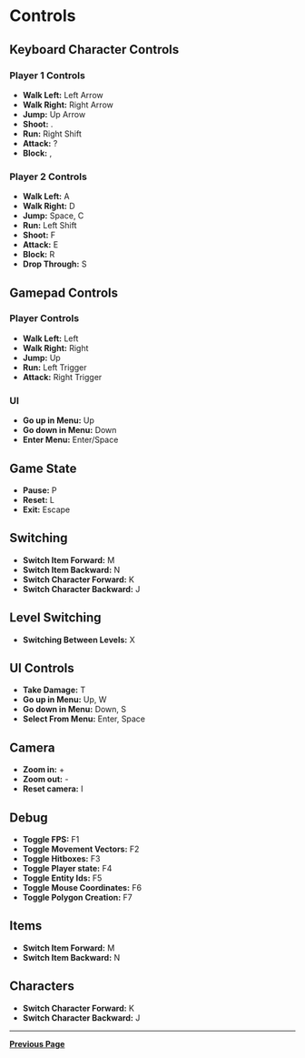 # Controls

## Keyboard Character Controls

### Player 1 Controls

- **Walk Left:** Left Arrow
- **Walk Right:** Right Arrow
- **Jump:** Up Arrow
- **Shoot:** .
- **Run:** Right Shift 
- **Attack:** ?
- **Block:** ,

### Player 2 Controls

- **Walk Left:** A
- **Walk Right:** D
- **Jump:** Space, C
- **Run:** Left Shift
- **Shoot:** F
- **Attack:** E
- **Block:** R 
- **Drop Through:** S

## Gamepad Controls

### Player Controls
- **Walk Left:** Left
- **Walk Right:** Right
- **Jump:** Up
- **Run:** Left Trigger
- **Attack:** Right Trigger


### UI
- **Go up in Menu:** Up
- **Go down in Menu:** Down
- **Enter Menu:** Enter/Space

## Game State

- **Pause:** P
- **Reset:** L
- **Exit:** Escape

## Switching

- **Switch Item Forward:** M
- **Switch Item Backward:** N
- **Switch Character Forward:** K
- **Switch Character Backward:** J

## Level Switching

- **Switching Between Levels:** X
  
## UI Controls
- **Take Damage:** T
- **Go up in Menu:** Up, W
- **Go down in Menu:** Down, S
- **Select From Menu:** Enter, Space

 ## Camera
 - **Zoom in:** +
 - **Zoom out:** -
 - **Reset camera:** I
   
 ## Debug
 - **Toggle FPS:** F1
 - **Toggle Movement Vectors:** F2
 - **Toggle Hitboxes:** F3
 - **Toggle Player state:** F4
 - **Toggle Entity Ids:** F5
 - **Toggle Mouse Coordinates:** F6
 - **Toggle Polygon Creation:** F7
    
## Items
  - **Switch Item Forward:** M
  - **Switch Item Backward:** N

## Characters
  - **Switch Character Forward:** K
  - **Switch Character Backward:** J
 


---

[**Previous Page**](README.md)
